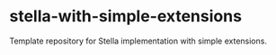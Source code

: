 # stella-with-simple-extensions
Template repository for Stella implementation with simple extensions.
